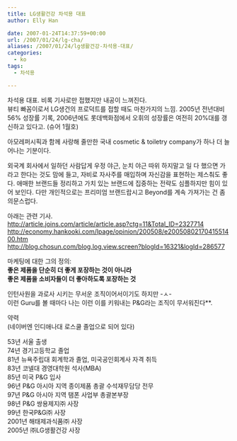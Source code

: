 ```yaml
---
title: LG생활건강 차석용 대표
author: Elly Han

date: 2007-01-24T14:37:59+00:00
url: /2007/01/24/lg-cha/
aliases: /2007/01/24/lg생활건강-차석용-대표/
categories:
  - ko
tags:
  - 차석용

---
```

차석용 대표. 비록 기사로만 접했지만 내공이 느껴진다.  
뷰티 빠꼼이로서 LG생건의 프로덕트를 접할 때도 마찬가지의 느낌. 2005년 전년대비 56% 성장률 기록, 2006년에도 롯데백화점에서 오휘의 성장률은 여전히 20%대를 갱신하고 있다고. (슈어 1월호) 

아모레퍼시픽과 함께 사랑해 줄만한 국내 cosmetic & toiletry company가 하나 더 늘어나는 기분이다.

외국계 회사에서 일하던 사람답게 우정 야근, 눈치 야근 따위 하지말고 일 다 했으면 가라고 한다는 것도 맘에 들고, 자비로 자사주를 매입하며 자신감을 표현하는 제스춰도 좋다. 애매한 브랜드들 정리하고 가치 있는 브랜드에 집중하는 전략도 심플하지만 힘이 있어 보인다. 다만 개인적으로는 프리미엄 브랜드랍시고 Beyond를 계속 가져가는 건 좀 의문스럽다.

  


아래는 관련 기사.  
<http://article.joins.com/article/article.asp?ctg=11&Total_ID=2327714>  
<http://economy.hankooki.com/lpage/opinion/200508/e2005080217041551400.htm>  
<http://blog.chosun.com/blog.log.view.screen?blogId=16321&logId=286577>

마케팅에 대한 그의 정의:  
**<SPAN>좋은 제품을 단순히 더 좋게 포장하는 것이 아니라 <br /></SPAN><SPAN>좋은 제품을 소비자들이 더 좋아하도록 포장하는 것</SPAN>**

인턴사원을 과로사 시키는 무서운 조직이어서이기도 하지만 -ㅅ-  
이런 Guru를 볼 때마다 나는 이런 이를 키워내는 P&G라는 조직이 무서워진다**.</p> 

약력</STRONG>  
(네이버엔 인디애나대 로스쿨 졸업으로 되어 있다)

53년 서울 출생  
74년 경기고등학교 졸업  
81년 뉴욕주립대 회계학과 졸업, 미국공인회계사 자격 취득  
83년 코넬대 경영대학원 석사(MBA)  
85년 미국 P&G 입사  
96년 P&G 아시아 지역 종이제품 총괄 수석재무담당 전무  
97년 P&G 아시아 지역 탬폰 사업부 총괄본부장  
98년 P&G 쌍용제지㈜ 사장  
99년 한국P&G㈜ 사장  
2001년 해태제과식품㈜ 사장  
2005년 ㈜LG생활건강 사장 </p>